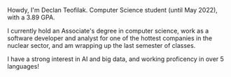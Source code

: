 Howdy, I'm Declan Teofilak. Computer Science student (until May 2022), with a 3.89 GPA.

I currently hold an Associate's degree in computer science, work as a software developer and analyst for one of the hottest companies in the nuclear sector, and am wrapping up the last semester of classes.

I have a strong interest in AI and big data, and working proficency in over 5 languages!
